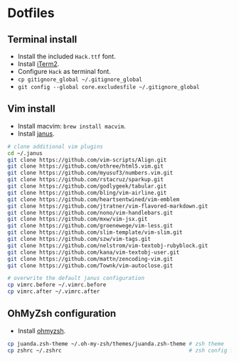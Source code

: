 # Dotfiles

## Terminal install
- Install the included `Hack.ttf` font.
- Install [iTerm2](https://www.iterm2.com).
- Configure `Hack` as terminal font.
- `cp gitignore_global ~/.gitignore_global`
- `git config --global core.excludesfile ~/.gitignore_global`

## Vim install
- Install macvim: `brew install macvim`.
- Install [janus](https://github.com/carlhuda/janus).

```bash
# clone additional vim plugins
cd ~/.janus
git clone https://github.com/vim-scripts/Align.git
git clone https://github.com/othree/html5.vim.git
git clone https://github.com/myusuf3/numbers.vim.git
git clone https://github.com/rstacruz/sparkup.git
git clone https://github.com/godlygeek/tabular.git
git clone https://github.com/bling/vim-airline.git
git clone https://github.com/heartsentwined/vim-emblem
git clone https://github.com/jtratner/vim-flavored-markdown.git
git clone https://github.com/nono/vim-handlebars.git
git clone https://github.com/mxw/vim-jsx.git
git clone https://github.com/groenewege/vim-less.git
git clone https://github.com/slim-template/vim-slim.git
git clone https://github.com/szw/vim-tags.git
git clone https://github.com/nelstrom/vim-textobj-rubyblock.git
git clone https://github.com/kana/vim-textobj-user.git
git clone https://github.com/mattn/zencoding-vim.git
git clone https://github.com/Townk/vim-autoclose.git

# overwrite the default janus configuration
cp vimrc.before ~/.vimrc.before
cp vimrc.after ~/.vimrc.after
```

## OhMyZsh configuration
- Install [ohmyzsh](http://ohmyz.sh).

```bash
cp juanda.zsh-theme ~/.oh-my-zsh/themes/juanda.zsh-theme # zsh theme
cp zshrc ~/.zshrc                                        # zsh config file
```

